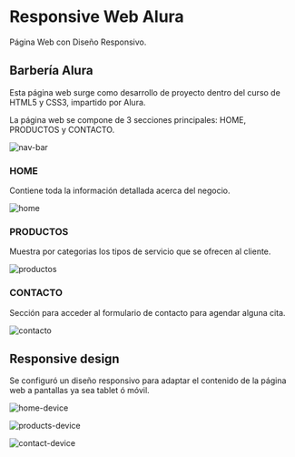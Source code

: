 # Responsive Web Alura
Página Web con Diseño Responsivo.

## Barbería Alura
Esta página web surge como desarrollo de proyecto dentro del curso de HTML5 y CSS3, impartido por Alura.

La página web se compone de 3 secciones principales:
HOME, PRODUCTOS y CONTACTO.

![nav-bar](https://user-images.githubusercontent.com/129416149/236356372-4c799074-da46-4163-b1ae-7599d904b652.png)


### HOME
Contiene toda la información detallada acerca del negocio.

![home](https://user-images.githubusercontent.com/129416149/236358931-afa21990-69cb-45a9-adcb-746e880e65ad.png)


### PRODUCTOS
Muestra por categorias los tipos de servicio que se ofrecen al cliente.

![productos](https://user-images.githubusercontent.com/129416149/236359134-267d912f-ec90-4930-8126-3b244d0c6ba5.png)


### CONTACTO
Sección para acceder al formulario de contacto para agendar alguna cita.

![contacto](https://user-images.githubusercontent.com/129416149/236359216-acb61d3b-4a34-40a7-88ae-16374e95f9e1.png)

## Responsive design
Se configuró un diseño responsivo para adaptar el contenido de la página web a pantallas ya sea tablet ó móvil.

![home-device](https://user-images.githubusercontent.com/129416149/236360713-6e527526-d805-4e36-9ac3-668dd9a8d4c3.png)

![products-device](https://user-images.githubusercontent.com/129416149/236360726-3ca00125-89dc-4b79-b896-32c54bf460d1.png)

![contact-device](https://user-images.githubusercontent.com/129416149/236360742-c66f73dd-7a0b-4e63-ab1a-3a7f67190e93.png)






